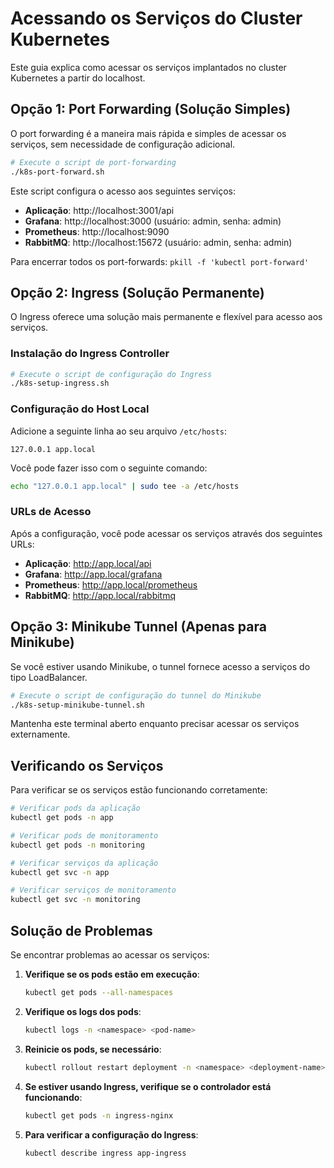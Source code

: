 # Acessando os Serviços do Cluster Kubernetes

Este guia explica como acessar os serviços implantados no cluster Kubernetes a partir do localhost.

## Opção 1: Port Forwarding (Solução Simples)

O port forwarding é a maneira mais rápida e simples de acessar os serviços, sem necessidade de configuração adicional.

```bash
# Execute o script de port-forwarding
./k8s-port-forward.sh
```

Este script configura o acesso aos seguintes serviços:

- **Aplicação**: http://localhost:3001/api
- **Grafana**: http://localhost:3000 (usuário: admin, senha: admin)
- **Prometheus**: http://localhost:9090
- **RabbitMQ**: http://localhost:15672 (usuário: admin, senha: admin)

Para encerrar todos os port-forwards: `pkill -f 'kubectl port-forward'`

## Opção 2: Ingress (Solução Permanente)

O Ingress oferece uma solução mais permanente e flexível para acesso aos serviços.

### Instalação do Ingress Controller

```bash
# Execute o script de configuração do Ingress
./k8s-setup-ingress.sh
```

### Configuração do Host Local

Adicione a seguinte linha ao seu arquivo `/etc/hosts`:

```
127.0.0.1 app.local
```

Você pode fazer isso com o seguinte comando:

```bash
echo "127.0.0.1 app.local" | sudo tee -a /etc/hosts
```

### URLs de Acesso

Após a configuração, você pode acessar os serviços através dos seguintes URLs:

- **Aplicação**: http://app.local/api
- **Grafana**: http://app.local/grafana
- **Prometheus**: http://app.local/prometheus
- **RabbitMQ**: http://app.local/rabbitmq

## Opção 3: Minikube Tunnel (Apenas para Minikube)

Se você estiver usando Minikube, o tunnel fornece acesso a serviços do tipo LoadBalancer.

```bash
# Execute o script de configuração do tunnel do Minikube
./k8s-setup-minikube-tunnel.sh
```

Mantenha este terminal aberto enquanto precisar acessar os serviços externamente.

## Verificando os Serviços

Para verificar se os serviços estão funcionando corretamente:

```bash
# Verificar pods da aplicação
kubectl get pods -n app

# Verificar pods de monitoramento
kubectl get pods -n monitoring

# Verificar serviços da aplicação
kubectl get svc -n app

# Verificar serviços de monitoramento
kubectl get svc -n monitoring
```

## Solução de Problemas

Se encontrar problemas ao acessar os serviços:

1. **Verifique se os pods estão em execução**:

   ```bash
   kubectl get pods --all-namespaces
   ```

2. **Verifique os logs dos pods**:

   ```bash
   kubectl logs -n <namespace> <pod-name>
   ```

3. **Reinicie os pods, se necessário**:

   ```bash
   kubectl rollout restart deployment -n <namespace> <deployment-name>
   ```

4. **Se estiver usando Ingress, verifique se o controlador está funcionando**:

   ```bash
   kubectl get pods -n ingress-nginx
   ```

5. **Para verificar a configuração do Ingress**:
   ```bash
   kubectl describe ingress app-ingress
   ```
